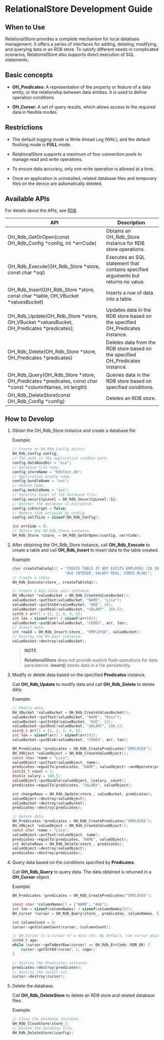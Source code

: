 # RelationalStore Development Guide


## When to Use

RelationalStore provides a complete mechanism for local database management. It offers a series of interfaces for adding, deleting, modifying, and querying data in an RDB store. To satisfy different needs in complicated scenarios, RelationalStore also supports direct execution of SQL statements.


## Basic concepts

- **OH_Predicates**: A representation of the property or feature of a data entity, or the relationship between data entities. It is used to define operation conditions.

- **OH_Cursor**: A set of query results, which allows access to the required data in flexible modes.


## Restrictions

- The default logging mode is Write Ahead Log (WAL), and the default flushing mode is **FULL** mode.

- RelationalStore supports a maximum of four connection pools to manage read and write operations.

- To ensure data accuracy, only one write operation is allowed at a time.

- Once an application is uninstalled, related database files and temporary files on the device are automatically deleted.


## Available APIs

For details about the APIs, see [RDB](../reference/native-apis/_r_d_b.md).

| API| Description|
| -------- | -------- |
| OH_Rdb_GetOrOpen(const OH_Rdb_Config *config, int *errCode) | Obtains an OH_Rdb_Store instance for RDB store operations.|
| OH_Rdb_Execute(OH_Rdb_Store *store, const char *sql) | Executes an SQL statement that contains specified arguments but returns no value.|
| OH_Rdb_Insert(OH_Rdb_Store *store, const char *table, OH_VBucket *valuesBucket) | Inserts a row of data into a table.|
| OH_Rdb_Update(OH_Rdb_Store *store, OH_VBucket *valuesBucket, OH_Predicates *predicates); | Updates data in the RDB store based on the specified OH_Predicates instance.|
| OH_Rdb_Delete(OH_Rdb_Store *store, OH_Predicates *predicates) | Deletes data from the RDB store based on the specified OH_Predicates instance.|
| OH_Rdb_Query(OH_Rdb_Store *store, OH_Predicates *predicates, const char *const *columnNames, int length) | Queries data in the RDB store based on specified conditions.|
| OH_Rdb_DeleteStore(const OH_Rdb_Config *config) | Deletes an RDB store.|


## How to Develop

1. Obtain the OH_Rdb_Store instance and create a database file.

   Example:

   ```c
   // Create an OH_Rdb_Config object.
   OH_Rdb_Config config;
   // The path is the application sandbox path.
   config.dataBaseDir = "xxx";
   // Database file name.
   config.storeName = "RdbTest.db";
   // Application bundle name.
   config.bundleName = "xxx";
   // Module name.
   config.moduleName = "xxx";
   // Security level of the database file.
   config.securityLevel = OH_Rdb_SecurityLevel::S1;
   // Whether the database is encrypted.
   config.isEncrypt = false;
   // Memory size occupied by config.
   config.selfSize = sizeof(OH_Rdb_Config);

   int errCode = 0;
   // Obtain the OH_Rdb_Store instance.
   OH_Rdb_Store *store_ = OH_Rdb_GetOrOpen(&config, &errCode);
   ```

2. After obtaining the OH_Rdb_Store instance, call **OH_Rdb_Execute** to create a table and call **OH_Rdb_Insert** to insert data to the table created.

   Example:

   ```c
   char createTableSql[] = "CREATE TABLE IF NOT EXISTS EMPLOYEE (ID INTEGER PRIMARY KEY AUTOINCREMENT, NAME TEXT NOT NULL, "
                           "AGE INTEGER, SALARY REAL, CODES BLOB)";
   // Create a table.
   OH_Rdb_Execute(store_, createTableSql);

   // Create a key-value pair instance.
   OH_VBucket *valueBucket = OH_Rdb_CreateValuesBucket();
   valueBucket->putText(valueBucket, "NAME", "Lisa");
   valueBucket->putInt64(valueBucket, "AGE", 18);
   valueBucket->putReal(valueBucket, "SALARY", 100.5);
   uint8_t arr[] = {1, 2, 3, 4, 5};
   int len = sizeof(arr) / sizeof(arr[0]);
   valueBucket->putBlob(valueBucket, "CODES", arr, len);
   // Insert data.
   int rowId = OH_Rdb_Insert(store_, "EMPLOYEE", valueBucket);
   // Destroy the KV pair instance.
   valueBucket->destroy(valueBucket);
   ```

   > **NOTE**
   >
   > **RelationalStore** does not provide explicit flush operations for data persistence. **insert()** stores data in a file persistently.

3. Modify or delete data based on the specified **Predicates** instance.

   Call **OH_Rdb_Update** to modify data and call **OH_Rdb_Delete** to delete data.

   Example:

   ```c
   // Modify data.
   OH_VBucket *valueBucket = OH_Rdb_CreateValuesBucket();
   valueBucket->putText(valueBucket, "NAME", "Rose");
   valueBucket->putInt64(valueBucket, "AGE", 22);
   valueBucket->putReal(valueBucket, "SALARY", 200.5);
   uint8_t arr[] = {1, 2, 3, 4, 5};
   int len = sizeof(arr) / sizeof(arr[0]);
   valueBucket->putBlob(valueBucket, "CODES", arr, len);

   OH_Predicates *predicates = OH_Rdb_CreatePredicates("EMPLOYEE");
   OH_VObject *valueObject = OH_Rdb_CreateValueObject();
   const char *name = "Lisa";
   valueObject->putText(valueObject, name);
   predicates->equalTo(predicates, "NAME", valueObject)->andOperate(predicates);
   uint32_t count = 1;
   double salary = 100.5;
   valueObject->putDouble(valueObject, &salary, count);
   predicates->equalTo(predicates, "SALARY", valueObject);

   int changeRows = OH_Rdb_Update(store_, valueBucket, predicates);
   valueObject->destroy(valueObject);
   valueBucket->destroy(valueBucket);
   predicates->destroy(predicates);
   ```

   ```c
   // Delete data.
   OH_Predicates *predicates = OH_Rdb_CreatePredicates("EMPLOYEE");
   OH_VObject *valueObject = OH_Rdb_CreateValueObject();
   const char *name = "Lisa";
   valueObject->putText(valueObject, name);
   predicates->equalTo(predicates, "NAME", valueObject);
   int deleteRows = OH_Rdb_Delete(store_, predicates);
   valueObject->destroy(valueObject);
   predicates->destroy(predicates);
   ```

4. Query data based on the conditions specified by **Predicates**.

   Call **OH_Rdb_Query** to query data. The data obtained is returned in a **OH_Cursor** object.

   Example:

   ```c
   OH_Predicates *predicates = OH_Rdb_CreatePredicates("EMPLOYEE");

   const char *columnNames[] = {"NAME", "AGE"};
   int len = sizeof(columnNames) / sizeof(columnNames[0]);
   OH_Cursor *cursor = OH_Rdb_Query(store_, predicates, columnNames, len);

   int columnCount = 0;
   cursor->getColumnCount(cursor, &columnCount);

   // OH_Cursor is a cursor of a data set. By default, the cursor points to the -1st record. Valid data starts from 0.
   int64_t age;
   while (cursor->goToNextRow(cursor) == OH_Rdb_ErrCode::RDB_OK) {
       cursor->getInt64(cursor, 1, &age);
   }

   // Destroy the Predicates instance.
   predicates->destroy(predicates);
   // Destroy the result set.
   cursor->destroy(cursor);
   ```

5. Delete the database.

   Call **OH_Rdb_DeleteStore** to delete an RDB store and related database files.

   Example:

   ```c
   // Close the database instance.
   OH_Rdb_CloseStore(store_);
   // Delete the database file.
   OH_Rdb_DeleteStore(&config);
   ```
